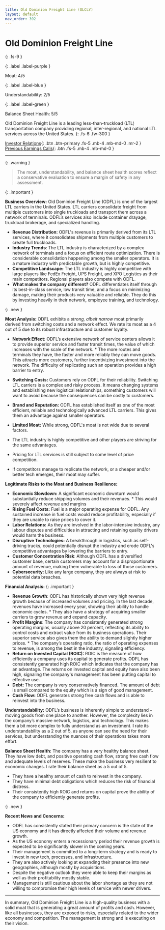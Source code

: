 ```yaml
---
title: Old Dominion Freight Line (OLCLY)
layout: default
nav_order: 392
---
```


# Old Dominion Freight Line
{: .fs-9 }

{: .label .label-purple }

Moat: 4/5

{: .label .label-blue }

Understandability: 2/5

{: .label .label-green }

Balance Sheet Health: 5/5

Old Dominion Freight Line is a leading less-than-truckload (LTL) transportation company providing regional, inter-regional, and national LTL services across the United States.
{: .fs-6 .fw-300 }

[Investor Relations](https://www.google.com/search?q=OLCLY+investor+relations){: .btn .btn-primary .fs-5 .mb-4 .mb-md-0 .mr-2 }
[Previous Earnings Calls](https://discountingcashflows.com/company/OLCLY/transcripts/){: .btn .fs-5 .mb-4 .mb-md-0 }

---

{: .warning }
>The moat, understandability, and balance sheet health scores reflect a conservative evaluation to ensure a margin of safety in any assessment.



{: .important }

**Business Overview:**
Old Dominion Freight Line (ODFL) is one of the largest LTL carriers in the United States. LTL carriers consolidate freight from multiple customers into single truckloads and transport them across a network of terminals. ODFL’s services also include container drayage, truckload brokerage, and specialized handling.
* **Revenue Distribution:** ODFL's revenue is primarily derived from its LTL services, where it consolidates shipments from multiple customers to create full truckloads.
* **Industry Trends**: The LTL industry is characterized by a complex network of terminals and a focus on efficient route optimization. There is considerable consolidation happening among the smaller operators. It is a mature industry with predictable growth, but is highly competitive.
* **Competitive Landscape:** The LTL industry is highly competitive with large players like FedEx Freight, UPS Freight, and XPO Logistics as their main competitors. Regional players also compete with ODFL.
* **What makes the company different?** ODFL differentiates itself through its best-in-class service, low transit time, and a focus on minimizing damage, making their products very valuable and reliable. They do this by investing heavily in their network, employee training, and technology.

{: .new }

**Moat Analysis:**
ODFL exhibits a *strong, albeit narrow* moat primarily derived from switching costs and a network effect. We rate its moat as a 4 out of 5 due to its robust infrastructure and customer loyalty.
   *   **Network Effect:** ODFL’s extensive network of service centers allows it to provide superior service and faster transit times, the value of which increases with the scale of the network.
     *    The more routes and terminals they have, the faster and more reliably they can move goods. This attracts more customers, further incentivizing investment into the network. The difficulty of replicating such an operation provides a high barrier to entry.
   *   **Switching Costs:** Customers rely on ODFL for their reliability. Switching LTL carriers is a complex and risky process. It means changing systems and establishing new logistical relationships, something customers will want to avoid because the consequences can be costly to customers.
   * **Brand and Reputation:** ODFL has established itself as one of the most efficient, reliable and technologically advanced LTL carriers. This gives them an advantage against smaller operators.
   *   **Limited Moat:** While strong, ODFL's moat is not wide due to several factors.
   *   The LTL industry is highly competitive and other players are striving for the same advantages.
  
   *   Pricing for LTL services is still subject to some level of price competition.
   *  If competitors manage to replicate the network, or a cheaper and/or better tech emerges, their moat may suffer.
  
   **Legitimate Risks to the Moat and Business Resilience:**
  *  **Economic Slowdown:** A significant economic downturn would substantially reduce shipping volumes and their revenues.
    *   This would severely affect revenue and margins
 *  **Rising Fuel Costs:** Fuel is a major operating expense for ODFL. Any sustained increase in fuel costs would reduce profitability, especially if they are unable to raise prices to cover it.
  *  **Labor Relations:** As they are involved in the labor-intensive industry, any labour disputes and difficulties in attracting and retaining quality drivers would harm the business.
   *  **Disruptive Technologies:** A breakthrough in logistics, such as self-driving trucks, could potentially disrupt the industry and erode ODFL's competitive advantages by lowering the barriers to entry.
   * **Customer Concentration Risk**: Although ODFL has a diversified customer base, certain customers may account for a disproportionate amount of revenue, making them vulnerable to loss of those customers.
  * **Cybersecurity**: Like any large company, they are always at risk to potential data breaches.

**Financial Analysis:**
{: .important }

   *   **Revenue Growth:** ODFL has historically shown very high revenue growth because of increased volumes and pricing. In the last decade, revenues have increased every year, showing their ability to handle economic cycles.
     *    They also have a strategy of acquiring smaller carriers to grow revenue and expand capacity.
   *   **Profit Margins:** The company has consistently generated strong operating margins, usually above 20 percent, reflecting its ability to control costs and extract value from its business operations. Their superior service also gives them the ability to demand slightly higher prices.
      * The company’s operating ratio, the ratio of operating expenses to revenue, is among the best in the industry, signaling efficiency.
   *  **Return on Invested Capital (ROIC):** ROIC is the measure of how efficiently a company uses its capital to generate profits. ODFL has consistently generated high ROIC which indicates that the company has an advantage. The returns on invested capital and equity have also been high, signaling the company's management has been putting capital to effective use.
   *   **Debt:** The company is very conservatively financed. The amount of debt is small compared to the equity which is a sign of good management.
   *   **Cash Flow:** ODFL generates strong free cash flows and is able to reinvest into the business.

**Understandability:**
ODFL’s business is inherently simple to understand – moving goods from one place to another. However, the complexity lies in the company’s massive network, logistics, and technology. This makes them a bit more complex to fully understand as an investment. I rate its understandability as a 2 out of 5, as anyone can see the need for their services, but understanding the nuances of their operations takes more effort.

**Balance Sheet Health:**
The company has a very healthy balance sheet. They have low debt, and positive operating cash flow, strong free cash flow and adequate levels of reserves. These make the business very resilient to economic changes.  I rate their balance sheet as a 5 out of 5.
  * They have a healthy amount of cash to reinvest in the company.
  * They have minimal debt obligations which reduces the risk of financial distress.
  * Their consistently high ROIC and returns on capital prove the ability of the company to efficiently generate profits.

{: .new }

**Recent News and Concerns:**
*  ODFL has consistently stated their primary concern is the state of the US economy and it has directly affected their volume and revenue growth.
  *  As the US economy enters a recessionary period their revenue growth is expected to be significantly slower in the coming years.
*  Their management is committed to a long-term strategy and is ready to invest in new tech, processes, and infrastructure.
*  They are also actively looking at expanding their presence into new geographies, although mostly by acquisitions.
*  Despite the negative outlook they were able to keep their margins as well as their profitability mostly stable.
*  Management is still cautious about the labor shortage as they are not willing to compromise their high levels of service with newer drivers.

---
In summary, Old Dominion Freight Line is a high-quality business with a solid moat that is generating a great amount of profits and cash. However, like all businesses, they are exposed to risks, especially related to the wider economy and competition. The management is strong and is executing on their vision.